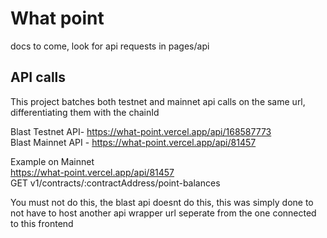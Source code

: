 # What point

docs to come, look for api requests in pages/api

## API calls
This project batches both testnet and mainnet api calls on the same url, differentiating them with the chainId      
   
Blast Testnet API- https://what-point.vercel.app/api/168587773    
Blast Mainnet API - https://what-point.vercel.app/api/81457  

Example on Mainnet  
https://what-point.vercel.app/api/81457     
GET v1/contracts/:contractAddress/point-balances   




You must not do this, the blast api doesnt do this, this was simply done to not have to host another api wrapper url seperate from the one connected to this frontend